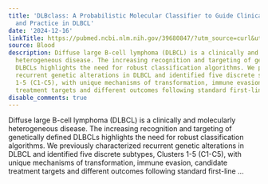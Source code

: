 ```yaml
---
title: 'DLBclass: A Probabilistic Molecular Classifier to Guide Clinical Investigation
  and Practice in DLBCL'
date: '2024-12-16'
linkTitle: https://pubmed.ncbi.nlm.nih.gov/39680847/?utm_source=curl&utm_medium=rss&utm_campaign=journals&utm_content=7603509&fc=None&ff=20241217170847&v=2.18.0.post9+e462414
source: Blood
description: Diffuse large B-cell lymphoma (DLBCL) is a clinically and molecularly
  heterogeneous disease. The increasing recognition and targeting of genetically defined
  DLBCLs highlights the need for robust classification algorithms. We previously characterized
  recurrent genetic alterations in DLBCL and identified five discrete subtypes, Clusters
  1-5 (C1-C5), with unique mechanisms of transformation, immune evasion, candidate
  treatment targets and different outcomes following standard first-line ...
disable_comments: true
---
```

Diffuse large B-cell lymphoma (DLBCL) is a clinically and molecularly heterogeneous disease. The increasing recognition and targeting of genetically defined DLBCLs highlights the need for robust classification algorithms. We previously characterized recurrent genetic alterations in DLBCL and identified five discrete subtypes, Clusters 1-5 (C1-C5), with unique mechanisms of transformation, immune evasion, candidate treatment targets and different outcomes following standard first-line ...